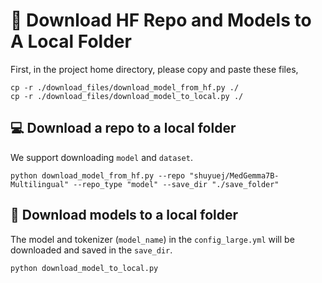 # 🚩 Download HF Repo and Models to A Local Folder
First, in the project home directory, please copy and paste these files,
```shell
cp -r ./download_files/download_model_from_hf.py ./
cp -r ./download_files/download_model_to_local.py ./
```

## 💻 Download a repo to a local folder
We support downloading `model` and `dataset`.

```shell
python download_model_from_hf.py --repo "shuyuej/MedGemma7B-Multilingual" --repo_type "model" --save_dir "./save_folder"
```

## 🤖 Download models to a local folder
The model and tokenizer (`model_name`) in the `config_large.yml` will be downloaded and saved in the `save_dir`.

```shell
python download_model_to_local.py
```
